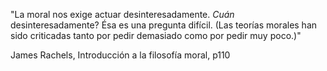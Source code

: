 "La moral nos exige actuar desinteresadamente. _Cuán_ desinteresadamente? Ésa es una pregunta difícil. (Las teorías morales han sido criticadas tanto por pedir demasiado como por pedir muy poco.)"

James Rachels, Introducción a la filosofía moral, p110